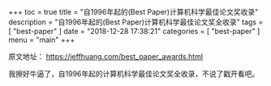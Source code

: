 +++
toc = true
title = "自1996年起的(Best Paper)计算机科学最佳论文奖收录"
description = "自1996年起的(Best Paper)计算机科学最佳论文奖全收录"
tags = [
	"best-paper"
]
date = "2018-12-28 17:38:21"
categories = [
    "best-paper"
]
menu = "main"
+++

原文地址： https://jeffhuang.com/best_paper_awards.html

我擦好牛逼了，自1996年起的计算机科学最佳论文奖全收录，不说了戳开看吧。